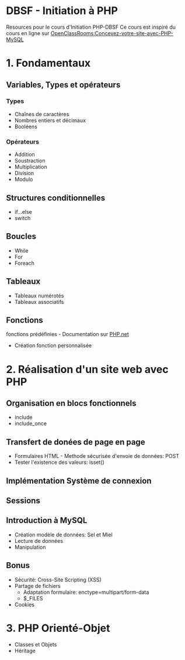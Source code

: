 # DBSF - Initiation à PHP


 Resources pour le cours d'Initiation PHP-DBSF
 Ce cours est inspiré du cours en ligne sur [OpenClassRooms:Concevez-votre-site-avec-PHP-MySQL]( https://openclassrooms.com/fr/courses/918836-concevez-votre-site-web-avec-php-et-mysql)


# 1. Fondamentaux 

## Variables, Types  et opérateurs

### Types 

- Chaînes de caractères
- Nombres entiers et décimaux
- Booléens 


### Opérateurs 

- Addition
- Soustraction
- Multiplication 
- Division
- Modulo


## Structures conditionnelles 

- if...else
- switch


## Boucles

- While
- For
- Foreach

## Tableaux 
- Tableaux numérotés 
- Tableaux associatifs 

## Fonctions

 fonctions prédéfinies
    - Documentation sur [PHP.net]( https://www.php.net/)
- Création fonction personnalisée 

# 2. Réalisation d'un site web avec PHP
  
## Organisation en blocs fonctionnels

- include
- include_once

## Transfert de donées de page en page

- Formulaires HTML - Methode sécurisée d'envoie de données: POST
- Tester l'existence des valeurs: isset()

## Implémentation Système de connexion 

## Sessions

## Introduction à MySQL 

- Création modèle de données: Sel et Miel 
- Lecture de données
- Manipulation 


## Bonus 

- Sécurité: Cross-Site Scripting (XSS) 
- Partage de fichiers
  - Adaptation formulaire: enctype=multipart/form-data
  - $_FILES
- Cookies 
  

# 3. PHP Orienté-Objet
 
 - Classes et Objets
 - Héritage

 
